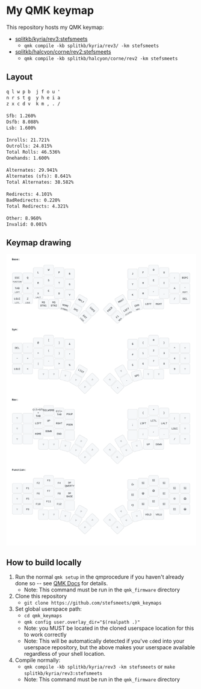 # My QMK keymap

This repository hosts my QMK keymap:

- [splitkb/kyria/rev3:stefsmeets](./keyboards/splitkb/kyria/keymaps/stefsmeets)
  - `qmk compile -kb splitkb/kyria/rev3/ -km stefsmeets`
- [splitkb/halcyon/corne/rev2:stefsmeets](./keyboards/splitkb/halcyon/corne/keymaps/stefsmeets)
  - `qmk compile -kb splitkb/halcyon/corne/rev2 -km stefsmeets`

## Layout

```
q l w p b  j f o u '
n r s t g  y h e i a
z x c d v  k m , . /

Sfb: 1.260%
Dsfb: 8.088%
Lsb: 1.600%

Inrolls: 21.721%
Outrolls: 24.815%
Total Rolls: 46.536%
Onehands: 1.600%

Alternates: 29.941%
Alternates (sfs): 8.641%
Total Alternates: 38.582%

Redirects: 4.101%
BadRedirects: 0.220%
Total Redirects: 4.321%

Other: 8.960%
Invalid: 0.001%
```

## Keymap drawing

![Keymap](./keymap_drawer/keymap.svg)

## How to build locally

1. Run the normal `qmk setup` in the qmprocedure if you haven't already done so -- see [QMK Docs](https://docs.qmk.fm/#/newbs) for details.
    - Note: This command must be run in the `qmk_firmware` directory
1. Clone this repository
    - `git clone https://github.com/stefsmeets/qmk_keymaps`
1. Set global userspace path: 
    - `cd qmk_keymaps`
    - `qmk config user.overlay_dir="$(realpath .)"`
    - Note: you MUST be located in the cloned userspace location for this to work correctly
    - Note: This will be automatically detected if you've `cd`ed into your userspace repository, but the above makes your userspace available regardless of your shell location.
1. Compile normally: 
    - `qmk compile -kb splitkb/kyria/rev3 -km stefsmeets` or `make splitkb/kyria/rev3:stefsmeets`
    - Note: This command must be run in the `qmk_firmware` directory
